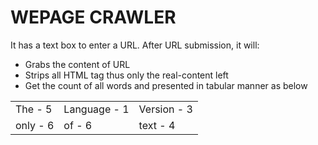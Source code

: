 # WEPAGE CRAWLER
It has a text box to enter a URL. After URL submission, it will:
* Grabs the content of URL
* Strips all HTML tag thus only the real-content left
* Get the count of all words and presented in tabular manner as below

| | | |
|-|-|-|
| The - 5 | Language - 1| Version - 3|
| only - 6| of - 6      | text - 4   |
